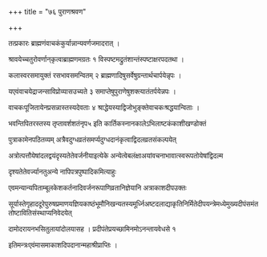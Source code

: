 +++
title = "७६ पुराणश्रवण"

+++

तत्प्रकारः ब्राह्मणंवाचकंकुर्यान्नान्यवर्णजमादरात् ।

श्रावयेच्चतुरोवर्णान्‌कृत्वाब्राह्मणमग्रतः १ विस्पष्टमद्रुतंशान्तंस्पष्टाक्षरपदतथा ।

कलास्वरसमायुक्तं रसभावसमन्वितम् २ ब्राह्मणादिषुसर्वेषुग्रन्तार्थचार्पयेन्नृपः ।

यएवंवाचयेद्राजन्साविप्रोव्यासउच्यते ३ समाप्तेषुपुराणेषुशक्त्यातंतर्पयेन्नपः ।

वाचकःपूजितायेनप्रसन्नास्तस्यदेवताः ४ श्राद्धेयस्याद्विजोभुङ्क्तेवाचकःश्रद्धयान्विताः ।

भवन्तिपितरस्तस्य तृप्तावर्शशतंनृप५ इति कार्तिकस्नानकालेऽभिलाष्टकंकाशीखण्डोक्तं

पुत्राकामेनपठितव्यम् अत्रैवदुग्धव्रतंसमर्प्यदुग्धदानंकृत्वाद्विदलव्रतसंकल्पयेत्

अत्रोत्पत्तौयेषांदलद्वयंदृस्यतेतेवर्जनीयाइत्येके अन्येत्वेबलंक्षाअयांवचनाभावात्स्वरूपतोयेषांद्विदल्म

दृश्यतेतेवर्ज्यानतुअन्ये नापिपत्रपुष्पादिकमित्याहुः

एवमन्यान्यपिताम्बूलकेशकर्तनादिवर्जनरूपाणिव्रतानिज्ञेयानि अत्राकाशदीपउक्तः

सूर्यास्तेगृहाददूरेपुरुषप्रमाणयज्ञियकाष्ठंभूमौनिखन्यतस्यमूर्ध्निअष्टदलाद्याकृतिनिर्मितेदीपयन्त्रेमध्येमुख्यदीपंसमंततोष्टावितिसंस्थाप्यनिवेदयेत्

दामोदरायनभसितुलायांदोलयासह । प्रदीपंतेप्रयच्छामिनमोऽनन्तायवेधसे १

इतिमन्त्रःएवंमासमाकाशदिपदानान्महाश्रीप्राप्तिः ।
